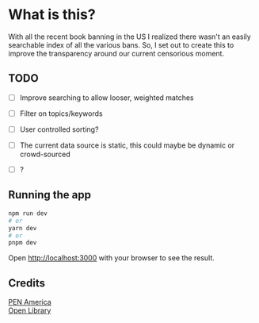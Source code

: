 # What is this?

With all the recent book banning in the US I realized there wasn't an easily searchable index of all the various bans. So, I set out to create this to improve the transparency around our current censorious moment.

## TODO

- [ ] Improve searching to allow looser, weighted matches  
- [ ] Filter on topics/keywords  
- [ ] User controlled sorting?  
- [ ] The current data source is static, this could maybe be dynamic or crowd-sourced  
- [ ] ?  


## Running the app

```bash
npm run dev
# or
yarn dev
# or
pnpm dev
```

Open [http://localhost:3000](http://localhost:3000) with your browser to see the result.

## Credits

[PEN America](https://pen.org/banned-in-the-usa/)  
[Open Library](https://openlibrary.org/)
